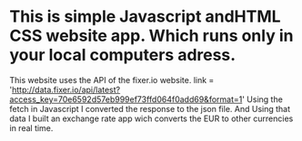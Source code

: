 # This is simple Javascript andHTML CSS website app. Which runs only in your local  computers adress.
This website uses the API of the fixer.io website. link = 'http://data.fixer.io/api/latest?access_key=70e6592d57eb999ef73ffd064f0add69&format=1'
Using the fetch in Javascript I converted the response to the json file. And Using that data I built an exchange rate app wich converts the EUR to  other currencies in real time.

